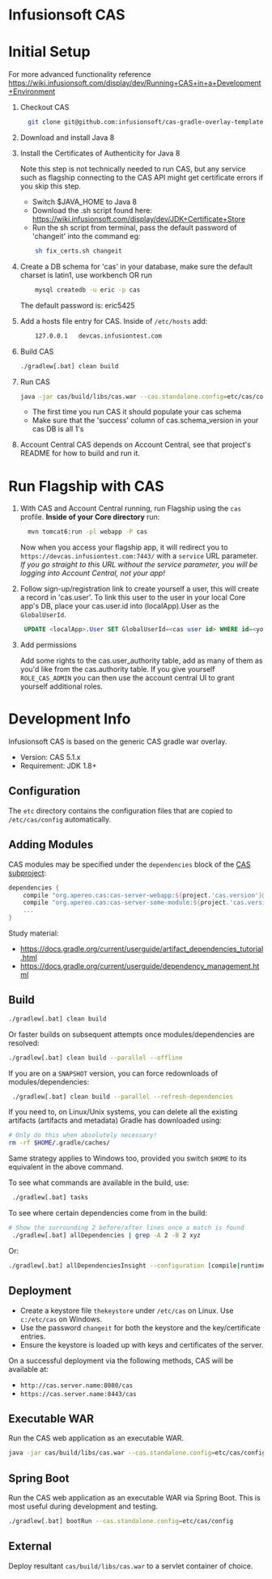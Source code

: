 Infusionsoft CAS
================

# Initial Setup
For more advanced functionality reference https://wiki.infusionsoft.com/display/dev/Running+CAS+in+a+Development+Environment
1. Checkout CAS
		
	```sh
	  git clone git@github.com:infusionsoft/cas-gradle-overlay-template.git
	```
2. Download and install Java 8
3. Install the Certificates of Authenticity for Java 8

    Note this step is not technically needed to run CAS, but any service such as flagship connecting to the CAS API might get certificate errors if you skip this step.
    - Switch $JAVA_HOME to Java 8
    - Download the .sh script found here: https://wiki.infusionsoft.com/display/dev/JDK+Certificate+Store
    - Run the sh script from terminal, pass the default password of 'changeit' into the command eg:
    ```sh 
        sh fix_certs.sh changeit
    ```
4. Create a DB schema for 'cas' in your database, make sure the default charset is latin1, use workbench OR run
    ```sh
        mysql createdb -u eric -p cas
    ```
    The default password is: eric5425
5. Add a hosts file entry for CAS. Inside of `/etc/hosts` add: 
    ```sh
        127.0.0.1   devcas.infusiontest.com
    ```
6. Build CAS
    ```bash
    ./gradlew[.bat] clean build
    ```
7. Run CAS
    ```bash
    java -jar cas/build/libs/cas.war --cas.standalone.config=etc/cas/config
    ```
      - The first time you run CAS it should populate your cas schema
      - Make sure that the 'success' column of cas.schema_version in your cas DB is all 1's
8. Account Central
CAS depends on Account Central, see that project's README for how to build and run it.

# Run Flagship with CAS
1. With CAS and Account Central running, run Flagship using the `cas` profile. **Inside of your Core directory** run:
    ```sh
      mvn tomcat6:run -pl webapp -P cas
    ```
    Now when you access your flagship app, it will redirect you to `https://devcas.infusiontest.com:7443/` with a `service` URL parameter. _If you go straight to this URL without the service parameter, you will be logging into Account Central, not your app!_
2. Follow sign-up/registration link to create yourself a user, this will create a record in 'cas.user'. To link this user to the user in your local Core app's DB, place your cas.user.id into (localApp).User as the `GlobalUserId`.
   ```sql
   	UPDATE <localApp>.User SET GlobalUserId=<cas user id> WHERE id=<your local user id>;
   ```
3. Add permissions
    
    Add some rights to the cas.user_authority table, add as many of them as you'd like from the cas.authority table. 
    If you give yourself `ROLE_CAS_ADMIN` you can then use the account central UI to grant yourself additional roles.

Development Info
============================
Infusionsoft CAS is based on the generic CAS gradle war overlay.

* Version: CAS 5.1.x
* Requirement: JDK 1.8+

## Configuration

The `etc` directory contains the configuration files that are copied to `/etc/cas/config`  automatically.

## Adding Modules

CAS modules may be specified under the `dependencies` block of the [CAS subproject](cas/build.gradle):

```gradle
dependencies {
    compile "org.apereo.cas:cas-server-webapp:${project.'cas.version'}@war"
    compile "org.apereo.cas:cas-server-some-module:${project.'cas.version'}"
    ...
}
```

Study material:

- https://docs.gradle.org/current/userguide/artifact_dependencies_tutorial.html
- https://docs.gradle.org/current/userguide/dependency_management.html

## Build

```bash
./gradlew[.bat] clean build
```

Or faster builds on subsequent attempts once modules/dependencies are resolved:

```bash
./gradlew[.bat] clean build --parallel --offline
```

If you are on a `SNAPSHOT` version, you can force redownloads of modules/dependencies:

```bash
 ./gradlew[.bat] clean build --parallel --refresh-dependencies
```

If you need to, on Linux/Unix systems, you can delete all the existing artifacts (artifacts and metadata)
Gradle has downloaded using:

```bash
# Only do this when absolutely necessary!
rm -rf $HOME/.gradle/caches/
```

Same strategy applies to Windows too, provided you switch `$HOME` to its equivalent in the above command.

To see what commands are available in the build, use:

```bash
 ./gradlew[.bat] tasks
```

To see where certain dependencies come from in the build:

```bash
# Show the surrounding 2 before/after lines once a match is found
 ./gradlew[.bat] allDependencies | grep -A 2 -B 2 xyz
```

Or:

```bash
./gradlew[.bat] allDependenciesInsight --configuration [compile|runtime] --dependency xyz
```

## Deployment

- Create a keystore file `thekeystore` under `/etc/cas` on Linux. Use `c:/etc/cas` on Windows.
- Use the password `changeit` for both the keystore and the key/certificate entries.
- Ensure the keystore is loaded up with keys and certificates of the server.

On a successful deployment via the following methods, CAS will be available at:

* `http://cas.server.name:8080/cas`
* `https://cas.server.name:8443/cas`

## Executable WAR

Run the CAS web application as an executable WAR.

```bash
java -jar cas/build/libs/cas.war --cas.standalone.config=etc/cas/config
```

## Spring Boot

Run the CAS web application as an executable WAR via Spring Boot. This is most useful during development and testing.

```bash
./gradlew[.bat] bootRun --cas.standalone.config=etc/cas/config
```

## External

Deploy resultant `cas/build/libs/cas.war` to a servlet container of choice.


